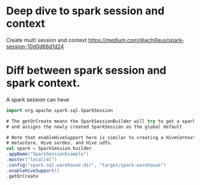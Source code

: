 # Deep dive to spark session and context
Create multi session and context
https://medium.com/@achilleus/spark-session-10d0d66d1d24

# Diff between spark session and spark context.
A spark session can have

```scala
import org.apache.spark.sql.SparkSession

# The getOrCreate means the SparkSessionBuilder will try to get a spark session if there is one already created or create a new one
# and assigns the newly created SparkSession as the global default

# Note that enableHiveSupport here is similar to creating a HiveContext and all it does is enables access to Hive 
# metastore, Hive serdes, and Hive udfs.
val spark = SparkSession.builder
.appName("SparkSessionExample") 
.master("local[4]") 
.config("spark.sql.warehouse.dir", "target/spark-warehouse")
.enableHiveSupport()
.getOrCreate
```
 
